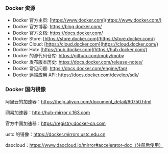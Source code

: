### Docker 资源

- Docker 官方主页: [https://www.docker.com](https://www.docker.com/)
- Docker 官方博客: https://blog.docker.com/
- Docker 官方文档: https://docs.docker.com/
- Docker Store: [https://store.docker.com](https://store.docker.com/)
- Docker Cloud: [https://cloud.docker.com](https://cloud.docker.com/)
- Docker Hub: [https://hub.docker.com](https://hub.docker.com/)
- Docker 的源代码仓库: https://github.com/moby/moby
- Docker 发布版本历史: https://docs.docker.com/release-notes/
- Docker 常见问题: https://docs.docker.com/engine/faq/
- Docker 远端应用 API: https://docs.docker.com/develop/sdk/

### Docker 国内镜像

阿里云的加速器：https://help.aliyun.com/document_detail/60750.html

网易加速器：http://hub-mirror.c.163.com

官方中国加速器：https://registry.docker-cn.com

ustc 的镜像：https://docker.mirrors.ustc.edu.cn

daocloud：https://www.daocloud.io/mirror#accelerator-doc（注册后使用）